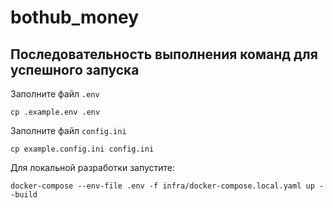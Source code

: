 # bothub_money

## Последовательность выполнения команд для успешного запуска

Заполните файл `.env`

```shell
cp .example.env .env
```

Заполните файл `config.ini`

```shell
cp example.config.ini config.ini
```

Для локальной разработки запустите:

```shell
docker-compose --env-file .env -f infra/docker-compose.local.yaml up --build
```
